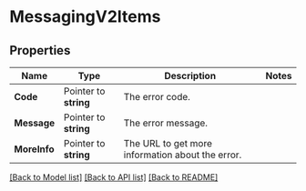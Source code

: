 # MessagingV2Items

## Properties

Name | Type | Description | Notes
------------ | ------------- | ------------- | -------------
**Code** | Pointer to **string** | The error code. |
**Message** | Pointer to **string** | The error message. |
**MoreInfo** | Pointer to **string** | The URL to get more information about the error. |

[[Back to Model list]](../README.md#documentation-for-models) [[Back to API list]](../README.md#documentation-for-api-endpoints) [[Back to README]](../README.md)


